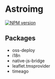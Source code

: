 # Astroimg

[![NPM version][npm-image]][npm-url]

[npm-image]: https://img.shields.io/npm/v/astroimg.svg?style=flat-square
[npm-url]: https://npmjs.org/package/astroimg

## Packages

- oss-deploy
- i18n
- native-js-bridge
- leaflet.tmsprovider
- timeago
